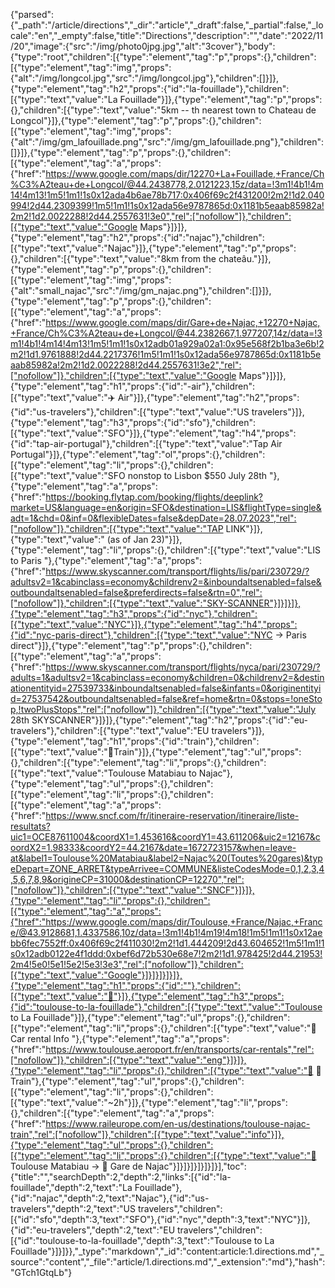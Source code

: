 {"parsed":{"_path":"/article/directions","_dir":"article","_draft":false,"_partial":false,"_locale":"en","_empty":false,"title":"Directions","description":"","date":"2022/11/20","image":{"src":"/img/photo0jpg.jpg","alt":"3cover"},"body":{"type":"root","children":[{"type":"element","tag":"p","props":{},"children":[{"type":"element","tag":"img","props":{"alt":"/img/longcol.jpg","src":"/img/longcol.jpg"},"children":[]}]},{"type":"element","tag":"h2","props":{"id":"la-fouillade"},"children":[{"type":"text","value":"La Fouillade"}]},{"type":"element","tag":"p","props":{},"children":[{"type":"text","value":"5km -- th nearest town to Chateau de Longcol"}]},{"type":"element","tag":"p","props":{},"children":[{"type":"element","tag":"img","props":{"alt":"/img/gm_lafouillade.png","src":"/img/gm_lafouillade.png"},"children":[]}]},{"type":"element","tag":"p","props":{},"children":[{"type":"element","tag":"a","props":{"href":"https://www.google.com/maps/dir/12270+La+Fouillade,+France/Ch%C3%A2teau+de+Longcol/@44.2438778,2.0121223,15z/data=!3m1!4b1!4m14!4m13!1m5!1m1!1s0x12ada4b6ae78b717:0x406f69c2f431200!2m2!1d2.040994!2d44.2309399!1m5!1m1!1s0x12ada56e9787865d:0x1181b5eaab85982a!2m2!1d2.0022288!2d44.2557631!3e0","rel":["nofollow"]},"children":[{"type":"text","value":"Google Maps"}]}]},{"type":"element","tag":"h2","props":{"id":"najac"},"children":[{"type":"text","value":"Najac"}]},{"type":"element","tag":"p","props":{},"children":[{"type":"text","value":"8km from the chateâu."}]},{"type":"element","tag":"p","props":{},"children":[{"type":"element","tag":"img","props":{"alt":"small_najac","src":"/img/gm_najac.png"},"children":[]}]},{"type":"element","tag":"p","props":{},"children":[{"type":"element","tag":"a","props":{"href":"https://www.google.com/maps/dir/Gare+de+Najac,+12270+Najac,+France/Ch%C3%A2teau+de+Longcol/@44.2382667,1.977207,14z/data=!3m1!4b1!4m14!4m13!1m5!1m1!1s0x12adb01a929a02a1:0x95e568f2b1ba3e6b!2m2!1d1.9761888!2d44.2217376!1m5!1m1!1s0x12ada56e9787865d:0x1181b5eaab85982a!2m2!1d2.0022288!2d44.2557631!3e2","rel":["nofollow"]},"children":[{"type":"text","value":"Google Maps"}]}]},{"type":"element","tag":"h1","props":{"id":"️-air"},"children":[{"type":"text","value":"✈️ Air"}]},{"type":"element","tag":"h2","props":{"id":"us-travelers"},"children":[{"type":"text","value":"US travelers"}]},{"type":"element","tag":"h3","props":{"id":"sfo"},"children":[{"type":"text","value":"SFO"}]},{"type":"element","tag":"h4","props":{"id":"tap-air-portugal"},"children":[{"type":"text","value":"Tap Air Portugal"}]},{"type":"element","tag":"ol","props":{},"children":[{"type":"element","tag":"li","props":{},"children":[{"type":"text","value":"SFO nonstop to Lisbon $550 July 28th "},{"type":"element","tag":"a","props":{"href":"https://booking.flytap.com/booking/flights/deeplink?market=US&language=en&origin=SFO&destination=LIS&flightType=single&adt=1&chd=0&inf=0&flexibleDates=false&depDate=28.07.2023","rel":["nofollow"]},"children":[{"type":"text","value":"TAP LINK"}]},{"type":"text","value":" (as of Jan 23)"}]},{"type":"element","tag":"li","props":{},"children":[{"type":"text","value":"LIS to Paris "},{"type":"element","tag":"a","props":{"href":"https://www.skyscanner.com/transport/flights/lis/pari/230729/?adultsv2=1&cabinclass=economy&childrenv2=&inboundaltsenabled=false&outboundaltsenabled=false&preferdirects=false&rtn=0","rel":["nofollow"]},"children":[{"type":"text","value":"SKY-SCANNER"}]}]}]},{"type":"element","tag":"h3","props":{"id":"nyc"},"children":[{"type":"text","value":"NYC"}]},{"type":"element","tag":"h4","props":{"id":"nyc-paris-direct"},"children":[{"type":"text","value":"NYC -> Paris direct"}]},{"type":"element","tag":"p","props":{},"children":[{"type":"element","tag":"a","props":{"href":"https://www.skyscanner.com/transport/flights/nyca/pari/230729/?adults=1&adultsv2=1&cabinclass=economy&children=0&childrenv2=&destinationentityid=27539733&inboundaltsenabled=false&infants=0&originentityid=27537542&outboundaltsenabled=false&ref=home&rtn=0&stops=!oneStop,!twoPlusStops","rel":["nofollow"]},"children":[{"type":"text","value":"July 28th SKYSCANNER"}]}]},{"type":"element","tag":"h2","props":{"id":"eu-travelers"},"children":[{"type":"text","value":"EU travelers"}]},{"type":"element","tag":"h1","props":{"id":"train"},"children":[{"type":"text","value":"🚆Train"}]},{"type":"element","tag":"ul","props":{},"children":[{"type":"element","tag":"li","props":{},"children":[{"type":"text","value":"Toulouse Matabiau to Najac"},{"type":"element","tag":"ul","props":{},"children":[{"type":"element","tag":"li","props":{},"children":[{"type":"element","tag":"a","props":{"href":"https://www.sncf.com/fr/itineraire-reservation/itineraire/liste-resultats?uic1=OCE87611004&coordX1=1.453616&coordY1=43.611206&uic2=12167&coordX2=1.98333&coordY2=44.2167&date=1672723157&when=leave-at&label1=Toulouse%20Matabiau&label2=Najac%20(Toutes%20gares)&typeDepart=ZONE_ARRET&typeArrivee=COMMUNE&listeCodesMode=0,1,2,3,4,5,6,7,8,9&origineCP=31000&destinationCP=12270","rel":["nofollow"]},"children":[{"type":"text","value":"SNCF"}]}]},{"type":"element","tag":"li","props":{},"children":[{"type":"element","tag":"a","props":{"href":"https://www.google.com/maps/dir/Toulouse,+France/Najac,+France/@43.9128681,1.4337586,10z/data=!3m1!4b1!4m19!4m18!1m5!1m1!1s0x12aebb6fec7552ff:0x406f69c2f411030!2m2!1d1.444209!2d43.604652!1m5!1m1!1s0x12adb0122e4f1ddd:0xbef6d72b530e68e7!2m2!1d1.978425!2d44.21953!2m4!5e0!5e1!5e2!5e3!3e3","rel":["nofollow"]},"children":[{"type":"text","value":"Google"}]}]}]}]}]},{"type":"element","tag":"h1","props":{"id":""},"children":[{"type":"text","value":"🚗"}]},{"type":"element","tag":"h3","props":{"id":"toulouse-to-la-fouillade"},"children":[{"type":"text","value":"Toulouse to La Fouillade"}]},{"type":"element","tag":"ul","props":{},"children":[{"type":"element","tag":"li","props":{},"children":[{"type":"text","value":"🚗 Car rental Info "},{"type":"element","tag":"a","props":{"href":"https://www.toulouse.aeroport.fr/en/transports/car-rentals","rel":["nofollow"]},"children":[{"type":"text","value":"eng"}]}]},{"type":"element","tag":"li","props":{},"children":[{"type":"text","value":"🚋 🚆 Train"},{"type":"element","tag":"ul","props":{},"children":[{"type":"element","tag":"li","props":{},"children":[{"type":"text","value":"~2h"}]},{"type":"element","tag":"li","props":{},"children":[{"type":"element","tag":"a","props":{"href":"https://www.raileurope.com/en-us/destinations/toulouse-najac-train","rel":["nofollow"]},"children":[{"type":"text","value":"info"}]},{"type":"element","tag":"ul","props":{},"children":[{"type":"element","tag":"li","props":{},"children":[{"type":"text","value":"🚉 Toulouse Matabiau -> 🚉 Gare de Najac"}]}]}]}]}]}]}],"toc":{"title":"","searchDepth":2,"depth":2,"links":[{"id":"la-fouillade","depth":2,"text":"La Fouillade"},{"id":"najac","depth":2,"text":"Najac"},{"id":"us-travelers","depth":2,"text":"US travelers","children":[{"id":"sfo","depth":3,"text":"SFO"},{"id":"nyc","depth":3,"text":"NYC"}]},{"id":"eu-travelers","depth":2,"text":"EU travelers","children":[{"id":"toulouse-to-la-fouillade","depth":3,"text":"Toulouse to La Fouillade"}]}]}},"_type":"markdown","_id":"content:article:1.directions.md","_source":"content","_file":"article/1.directions.md","_extension":"md"},"hash":"GTch1GtqLb"}